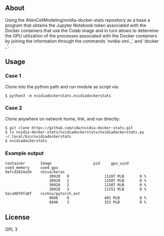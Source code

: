 ## About

Using the AllenCellModeling/nvidia-docker-stats repository as a base
a program that obtains the Jupyter Notebook token associated with the Docker containers that use the Colab image and in turn allows to determine the GPU utilization of the processes associated with the Docker containers by joining the information through the commands 'nvidia-smi _' and 'docker _'.

## Usage

### Case 1

Clone into the python path and run module as script via:

```
$ python3 -m nvidiadockerstats.nvidiadockerstats
```

### Case 2

Clone anywhere on network home, link, and run directly:

```
$ git clone https://github.com/cdw/nvidia-docker-stats.git
$ ln nvidia-docker-stats/nvidiadockerstats/nvidiadockerstats.py ~/.local/bin/nvidiadockerstats
$ nvidiadockerstats
```

### Example output

```
Container       Image                   pid     gpu_uuid        used_memory     used_gpu
9afcd2624a5b    shiva/keras
					30920   0                11207 MiB       0 %
					30920   1                11587 MiB       0 %
					30920   2                11587 MiB       0 %
					30920   3                11251 MiB       0 %
5eca98f0fa0f    vishnu/pytorch_ext
					8846    0                401 MiB         0 %
					8846    3                353 MiB         0 %
```

## License

GPL 3
